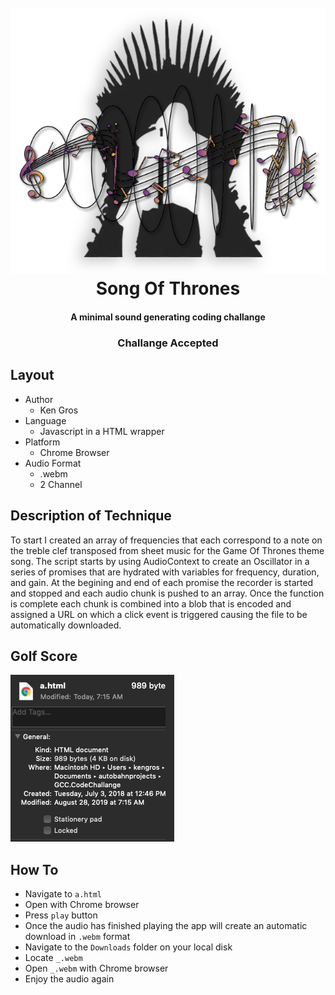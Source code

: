 
<h1 align="center">
  <br>
  <img src="./img/codeChallangeLogo.png" width=""></a>
  <br>
  Song Of Thrones
  <br>
</h1>

<h4 align="center">A minimal sound generating coding challange</h4>
<h3 align="center">Challange Accepted</h3>

## Layout

* Author
  - Ken Gros
* Language
  - Javascript in a HTML wrapper
* Platform
  - Chrome Browser
* Audio Format
  - .webm
  - 2 Channel

## Description of Technique

To start I created an array of frequencies that each correspond to a note on the treble clef transposed from sheet music for the Game Of Thrones theme song. The script starts by using AudioContext to create an Oscillator in a series of promises that are hydrated with variables for frequency, duration, and gain. At the begining and end of each promise the recorder is started and stopped and each audio chunk is pushed to an array. Once the function is complete each chunk is combined into a blob that is encoded and assigned a URL on which a click event is triggered causing the file to be automatically downloaded.

## Golf Score

  <img src="./img/Screen Shot 2019-08-28 at 07.16.35 AM.png" alt="Markdownify" width=""></a>

  ## How To

* Navigate to `a.html`
* Open with Chrome browser
* Press `play` button
* Once the audio has finished playing the app will create an automatic download in `.webm` format
* Navigate to the `Downloads` folder on your local disk
* Locate `_.webm`
* Open `_.webm` with Chrome browser
* Enjoy the audio again
